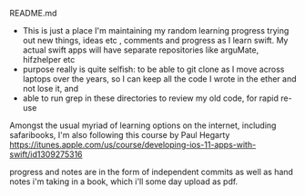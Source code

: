 README.md

- This is just a place I'm maintaining my random learning  progress trying out new things, ideas etc , comments and progress as I learn swift. My actual swift apps will have separate repositories like arguMate, hifzhelper etc
- purpose really is quite selfish: to be able to git clone as I move across laptops over the years, so I can keep all the code I wrote in the ether and not lose it, and 
- able to run grep in these directories to review my old code, for rapid re-use

Amongst the usual myriad of learning options on the internet, including safaribooks, I'm also following this course by Paul Hegarty 
https://itunes.apple.com/us/course/developing-ios-11-apps-with-swift/id1309275316

progress and notes are in the form of independent commits as well as hand notes i'm taking in a book, which i'll some day upload as pdf.


